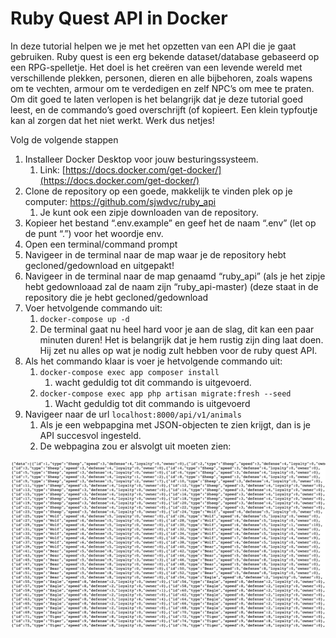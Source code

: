 # Ruby Quest API in Docker

In deze tutorial helpen we je met het opzetten van een API die je gaat gebruiken. 
Ruby quest is een erg bekende dataset/database gebaseerd op een RPG-spelletje. Het doel is het creëren van een levende wereld met verschillende plekken, personen, dieren en alle bijbehoren, zoals wapens om te vechten, armour om te verdedigen en zelf NPC’s om mee te praten. 
Om dit goed te laten verlopen is het belangrijk dat je deze tutorial goed leest, en de commando’s goed overschrijft (of kopieert. Een klein typfoutje kan al zorgen dat het niet werkt. 
Werk dus netjes!

Volg de volgende stappen
1.	Installeer Docker Desktop voor jouw besturingssysteem. 
    1.	Link: [https://docs.docker.com/get-docker/](https://docs.docker.com/get-docker/)
2.	Clone de repository op een goede, makkelijk te vinden plek op je computer: https://github.com/sjwdvc/ruby_api 
    1.	Je kunt ook een zipje downloaden van de repository. 
3.	Kopieer het bestand “.env.example” en geef het de naam “.env” (let op de punt “.”) voor het woordje env.
4.	Open een terminal/command prompt
5.	Navigeer in de terminal naar de map waar je de repository hebt gecloned/gedownload en uitgepakt!
6.	Navigeer in de terminal naar de map genaamd “ruby_api” (als je het zipje hebt gedownloaad zal de naam zijn “ruby_api-master) (deze staat in de repository die je hebt gecloned/gedownload
7.	Voer hetvolgende commando uit:
    1.	`docker-compose up -d`
    2.	De terminal gaat nu heel hard voor je aan de slag, dit kan een paar minuten duren! Het is belangrijk dat je hem rustig zijn ding laat doen. Hij zet nu alles op wat je nodig zult hebben voor de ruby quest API. 
8.	Als het commando klaar is voer je hetvolgende commando uit:
    1.	`docker-compose exec app composer install`
        1.	wacht geduldig tot dit commando is uitgevoerd. 
    2.	`docker-compose exec app php artisan migrate:fresh --seed`
        1.	Wacht geduldig tot dit commando is uitgevoerd
9.	Navigeer naar de url `localhost:8000/api/v1/animals` 
    1.	Als je een webpapgina met JSON-objecten te zien krijgt, dan is je API succesvol ingesteld. 
    2.	De webpagina zou er alsvolgt uit moeten zien:

![The website, after the API has been setup correctly](/readme/API_response.png)
